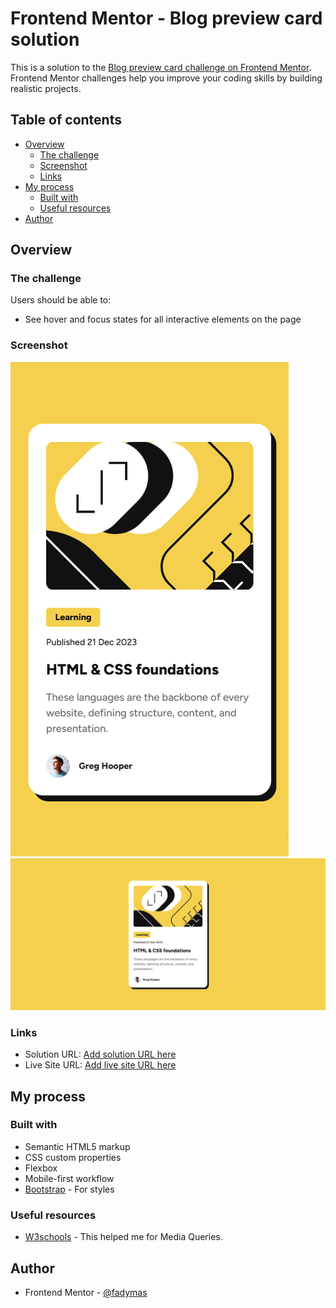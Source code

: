 # Frontend Mentor - Blog preview card solution

This is a solution to the [Blog preview card challenge on Frontend Mentor](https://www.frontendmentor.io/challenges/blog-preview-card-ckPaj01IcS). Frontend Mentor challenges help you improve your coding skills by building realistic projects. 

## Table of contents

- [Overview](#overview)
  - [The challenge](#the-challenge)
  - [Screenshot](#screenshot)
  - [Links](#links)
- [My process](#my-process)
  - [Built with](#built-with)
  - [Useful resources](#useful-resources)
- [Author](#author)

## Overview

### The challenge

Users should be able to:

- See hover and focus states for all interactive elements on the page

### Screenshot

![](/screencapture-localhost-5500-2025-01-31-14_45_58.png)
![](/Screenshot-2025-01-31-144534.png)

### Links

- Solution URL: [Add solution URL here](https://your-solution-url.com)
- Live Site URL: [Add live site URL here](https://your-live-site-url.com)

## My process

### Built with

- Semantic HTML5 markup
- CSS custom properties
- Flexbox
- Mobile-first workflow
- [Bootstrap](https://getbootstrap.com/) - For styles


### Useful resources

- [W3schools](https://www.w3schools.com/) - This helped me for Media Queries.

## Author

- Frontend Mentor - [@fadymas](https://www.frontendmentor.io/profile/fadymas)
